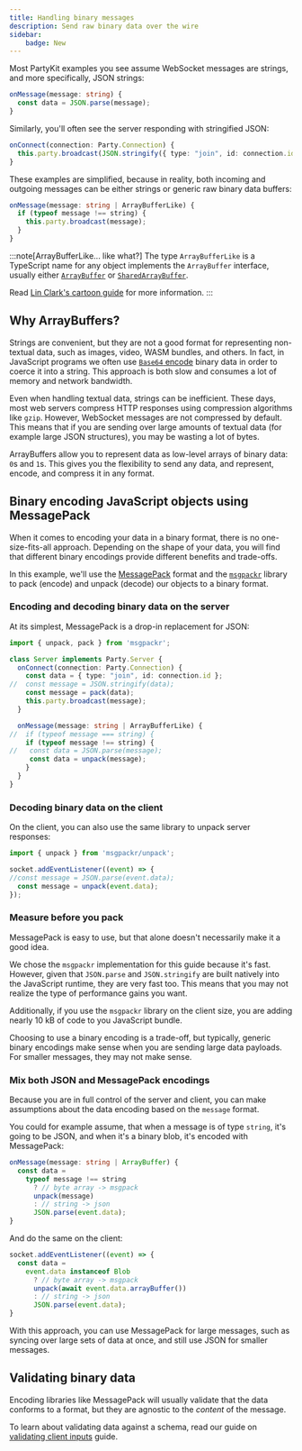 ```yaml
---
title: Handling binary messages
description: Send raw binary data over the wire
sidebar:
    badge: New
---
```


Most PartyKit examples you see assume WebSocket messages are strings, and more specifically, JSON strings:

```ts
onMessage(message: string) {
  const data = JSON.parse(message);
}
```

Similarly, you'll often see the server responding with stringified JSON:

```ts
onConnect(connection: Party.Connection) {
  this.party.broadcast(JSON.stringify({ type: "join", id: connection.id }));
}
```

These examples are simplified, because in reality, both incoming and outgoing messages can be either strings or generic raw binary data buffers:

```ts
onMessage(message: string | ArrayBufferLike) {
  if (typeof message !== string) {
    this.party.broadcast(message);
  }
}
```

:::note[ArrayBufferLike... like what?]
The type `ArrayBufferLike` is a TypeScript name for any object implements the `ArrayBuffer` interface, usually either [`ArrayBuffer`](https://developer.mozilla.org/en-US/docs/Web/JavaScript/Reference/Global_Objects/ArrayBuffer) or [`SharedArrayBuffer`](https://developer.mozilla.org/en-US/docs/Web/JavaScript/Reference/Global_Objects/SharedArrayBuffer).

Read [Lin Clark's cartoon guide](https://hacks.mozilla.org/2017/06/a-cartoon-intro-to-arraybuffers-and-sharedarraybuffers/) for more information.
:::

## Why ArrayBuffers?

Strings are convenient, but they are not a good format for representing non-textual data, such as images, video, WASM bundles, and others. In fact, in JavaScript programs we often use [`Base64` encode](https://developer.mozilla.org/en-US/docs/Glossary/Base64) binary data in order to coerce it into a string. This approach is both slow and consumes a lot of memory and network bandwidth.

Even when handling textual data, strings can be inefficient. These days, most web servers compress HTTP responses using compression algorithms like `gzip`. However, WebSocket messages are not compressed by default. This means that if you are sending over large amounts of textual data (for example large JSON structures), you may be wasting a lot of bytes.

ArrayBuffers allow you to represent data as low-level arrays of binary data: `0`s and `1`s. This gives you the flexibility to send any data, and represent, encode, and compress it in any format.

## Binary encoding JavaScript objects using MessagePack

When it comes to encoding your data in a binary format, there is no one-size-fits-all approach. Depending on the shape of your data, you will find that different binary encodings provide different benefits and trade-offs.

In this example, we'll use the [MessagePack](https://msgpack.org/) format and the [`msgpackr`](https://www.npmjs.com/package/msgpackr) library to pack (encode) and unpack (decode) our objects to a binary format.

### Encoding and decoding binary data on the server

At its simplest, MessagePack is a drop-in replacement for JSON:

```ts
import { unpack, pack } from 'msgpackr';

class Server implements Party.Server {
  onConnect(connection: Party.Connection) {
    const data = { type: "join", id: connection.id };
//  const message = JSON.stringify(data);
    const message = pack(data);
    this.party.broadcast(message);
  }

  onMessage(message: string | ArrayBufferLike) {
//  if (typeof message === string) {
    if (typeof message !== string) {
//   const data = JSON.parse(message);
     const data = unpack(message);
    }
  }
}
```

### Decoding binary data on the client

On the client, you can also use the same library to unpack server responses:

```ts
import { unpack } from 'msgpackr/unpack';

socket.addEventListener((event) => {
//const message = JSON.parse(event.data);
  const message = unpack(event.data);
});
```

### Measure before you pack

MessagePack is easy to use, but that alone doesn't necessarily make it a good idea.

We chose the `msgpackr` implementation for this guide because it's fast. However, given that `JSON.parse` and `JSON.stringify` are built natively into the JavaScript runtime, they are very fast too. This means that you may not realize the type of performance gains you want.

Additionally, if you use the `msgpackr` library on the client size, you are adding nearly 10 kB of code to you JavaScript bundle.

Choosing to use a binary encoding is a trade-off, but typically, generic binary encodings make sense when you are sending large data payloads. For smaller messages, they may not make sense.

### Mix both JSON and MessagePack encodings

Because you are in full control of the server and client, you can make assumptions about the data encoding based on the `message` format.

You could for example assume, that when a message is of type `string`, it's going to be JSON, and when it's a binary blob, it's encoded with MessagePack:

```ts
onMessage(message: string | ArrayBuffer) {
  const data =
    typeof message !== string
      ? // byte array -> msgpack
      unpack(message)
      : // string -> json
      JSON.parse(event.data);
}

```

And do the same on the client:
```ts
socket.addEventListener((event) => {
  const data =
    event.data instanceof Blob
      ? // byte array -> msgpack
      unpack(await event.data.arrayBuffer())
      : // string -> json
      JSON.parse(event.data);
}
```

With this approach, you can use MessagePack for large messages, such as syncing over large sets of data at once, and still use JSON for smaller messages.

## Validating binary data

Encoding libraries like MessagePack will usually validate that the data conforms to a format, but they are agnostic to the _content_ of the message.

To learn about validating data against a schema, read our guide on [validating client inputs](/guides/validating-client-inputs) guide.
